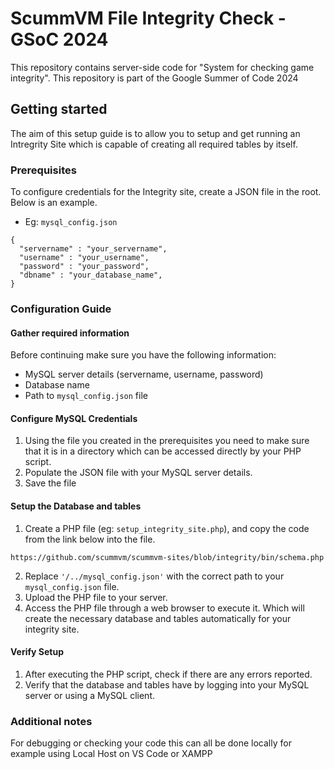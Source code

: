 # ScummVM File Integrity Check - GSoC 2024

This repository contains server-side code for "System for checking game integrity". This repository is part of the Google Summer of Code 2024

## Getting started
The aim of this setup guide is to allow you to setup and get running an Intregrity Site which is capable of creating all required tables by itself.

### Prerequisites
To configure credentials for the Integrity site, create a JSON file in the root. Below is an example.
* Eg:
`mysql_config.json`
```
{
  "servername" : "your_servername",
  "username" : "your_username",
  "password" : "your_password",
  "dbname" : "your_database_name",
}
```

### Configuration Guide
#### Gather required information
Before continuing make sure you have the following information:
* MySQL server details (servername, username, password)
* Database name
* Path to `mysql_config.json` file

#### Configure MySQL Credentials 
1. Using the file you created in the prerequisites you need to make sure that it is in a directory which can be accessed directly by your PHP script.
2. Populate the JSON file with your MySQL server details.
3. Save the file

#### Setup the Database and tables
1. Create a PHP file (eg: `setup_integrity_site.php`), and copy the code from the link below into the file.
```
https://github.com/scummvm/scummvm-sites/blob/integrity/bin/schema.php
``` 
2. Replace `'/../mysql_config.json'` with the correct path to your `mysql_config.json` file.
3. Upload the PHP file to your server.
4. Access the PHP file through a web browser to execute it. Which will create the necessary database and tables automatically for your integrity site.

#### Verify Setup
1. After executing the PHP script, check if there are any errors reported.
2. Verify that the database and tables have by logging into your MySQL server or using a MySQL client.

### Additional notes
For debugging or checking your code this can all be done locally for example using Local Host on VS Code or XAMPP





